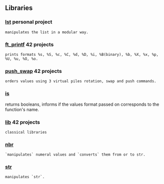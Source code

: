

## Libraries

### [lst](https://github.com/spajeo/push_swap/tree/master/libft/lst)   __personal project__   	   
             	
  	manipulates the list in a modular way.

### [ft_printf](https://github.com/spajeo/push_swap/tree/master/libft/ft_printf) __42 projects__   	   
             	
	prints formats %s, %S, %c, %C, %d, %D, %i, %B(binary), %b, %X, %x, %p, %U, %u, %O, %o.      

### [push_swap](https://github.com/spajeo/push_swap/tree/master/libft/push_swap)	__42 projects__           	   
             	
	orders values using 3 virtual piles rotation, swap and push commands.    

### [is](https://github.com/spajeo/push_swap/tree/master/libft/is)        
             	 
  returns booleans, informs if the values format passed on corresponds to the function's name.
      
### [lib](https://github.com/spajeo/push_swap/tree/master/libft/lib)  __42 projects__   	   
    
  	classical libraries

### [nbr](https://github.com/spajeo/push_swap/tree/master/libft/nbr)       	   

	`manipulates` numeral values and `converts` them from or to str.

### [str](https://github.com/spajeo/push_swap/tree/master/libft/str)  	       

	manipulates `str`.

